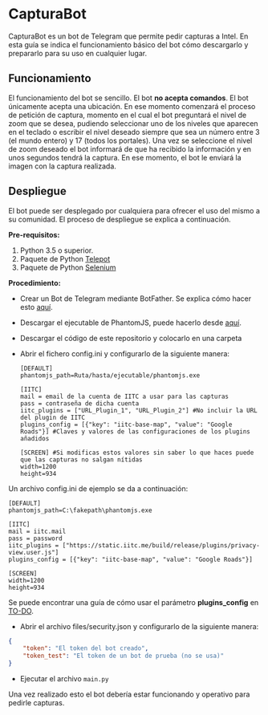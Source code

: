 CapturaBot
=======
CapturaBot es un bot de Telegram que permite pedir capturas a Intel. En esta guía se indica el funcionamiento básico del bot cómo descargarlo y prepararlo para su uso en cualquier lugar.

## Funcionamiento ##
El funcionamiento del bot se sencillo. El bot **no acepta comandos**. El bot únicamente acepta una ubicación. En ese momento comenzará el proceso de petición de captura, momento en el cual el bot preguntará el nivel de zoom que se desea, pudiendo seleccionar uno de los niveles que aparecen en el teclado o escribir el nivel deseado siempre que sea un número entre 3 (el mundo entero) y 17 (todos los portales). Una vez se seleccione el nivel de zoom deseado el bot informará de que ha recibido la información y en unos segundos tendrá la captura. En ese momento, el bot le enviará la imagen con la captura realizada.

## Despliegue ##
El bot puede ser desplegado por cualquiera para ofrecer el uso del mismo a su comunidad. El proceso de despliegue se explica a continuación.

**Pre-requisitos:**
1. Python 3.5 o superior.
2. Paquete de Python [Telepot](http://telepot.readthedocs.io/en/latest/#)
3. Paquete de Python [Selenium](selenium-python.readthedocs.io/installation.html)

**Procedimiento:**

 - Crear un Bot de Telegram mediante BotFather. Se explica cómo hacer esto [aquí](https://core.telegram.org/bots#6-botfather).
 - Descargar el ejecutable de PhantomJS, puede hacerlo desde [aquí](http://phantomjs.org/download.html).
 - Descargar el código de este repositorio y colocarlo en una carpeta
 - Abrir el fichero config.ini y configurarlo de la siguiente manera:

   ```
   [DEFAULT]
   phantomjs_path=Ruta/hasta/ejecutable/phantomjs.exe

   [IITC]
   mail = email de la cuenta de IITC a usar para las capturas
   pass = contraseña de dicha cuenta
   iitc_plugins = ["URL_Plugin_1", "URL_Plugin_2"] #No incluir la URL del plugin de IITC
   plugins_config = [{"key": "iitc-base-map", "value": "Google Roads"}] #Claves y valores de las configuraciones de los plugins añadidos

   [SCREEN] #Si modificas estos valores sin saber lo que haces puede que las capturas no salgan nítidas
   width=1200
   height=934
   ```

 Un archivo config.ini de ejemplo se da a continuación:

    [DEFAULT]
    phantomjs_path=C:\fakepath\phantomjs.exe

    [IITC]
    mail = iitc.mail
    pass = password
    iitc_plugins = ["https://static.iitc.me/build/release/plugins/privacy-view.user.js"]
    plugins_config = [{"key": "iitc-base-map", "value": "Google Roads"}]

    [SCREEN]
    width=1200
    height=934

Se puede encontrar una guía de cómo usar el parámetro **plugins_config** en [TO-DO](TODO).

 - Abrir el archivo files/security.json y configurarlo de la siguiente manera:
```json
{
    "token": "El token del bot creado",
    "token_test": "El token de un bot de prueba (no se usa)"
}
```
- Ejecutar el archivo ```main.py```

Una vez realizado esto el bot debería estar funcionando y operativo para pedirle capturas.

